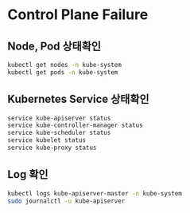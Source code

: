 # Control Plane Failure

## Node, Pod 상태확인

```bash
kubectl get nodes -n kube-system
kubectl get pods -n kube-system
```

## Kubernetes Service 상태확인

```bash
service kube-apiserver status
service kube-controller-manager status
service kube-scheduler status
service kubelet status
service kube-proxy status
```

## Log 확인

```bash
kubectl logs kube-apiserver-master -n kube-system
sudo journalctl -u kube-apiserver
```
